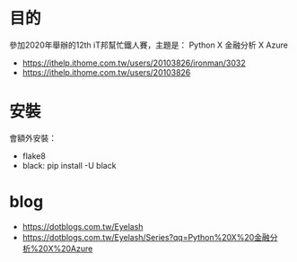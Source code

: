 # 目的

參加2020年舉辦的12th iT邦幫忙鐵人賽，主題是： Python X 金融分析 X Azure
* https://ithelp.ithome.com.tw/users/20103826/ironman/3032
* https://ithelp.ithome.com.tw/users/20103826

# 安裝

會額外安裝：
* flake8
* black: pip install -U black

# blog

* https://dotblogs.com.tw/Eyelash
* https://dotblogs.com.tw/Eyelash/Series?qq=Python%20X%20金融分析%20X%20Azure
